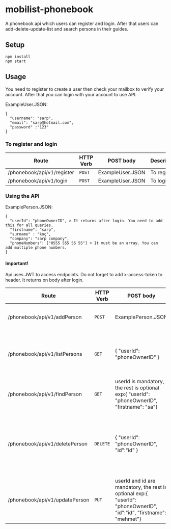 # mobilist-phonebook

A phonebook api which users can register and login. After that users can add-delete-update-list and search persons in their guides.

## Setup

```
npm install
npm start
```

## Usage

You need to register to create a user then check your mailbox to verify your account. After that you can login with your account to use API.


ExampleUser.JSON:

```
{
  "username": "sarp",
  "email": "sarp@hotmail.com",
  "password" :"123"
}
```

### To register and login

| Route | HTTP Verb | POST body | Description |
| --- | --- | --- | --- |
| /phonebook/api/v1/register | `POST` | ExampleUser.JSON | To register. |
| /phonebook/api/v1/login | `POST` | ExampleUser.JSON | To login. |

### Using the API

ExamplePerson.JSON:

```
{
  "userId": "phoneOwnerID", > It returns after login. You need to add this for all queries.
  "firstname": "sarp",
  "surname" : "koç",
  "company": "sarp company",
  "phoneNumbers": ["0555 555 55 55"] > It must be an array. You can add multiple phone numbers.
}
```

#### Important!
Api uses JWT to access endpoints. Do not forget to add x-access-token to header. It returns on body after login.

| Route | HTTP Verb | POST body | Description |
| --- | --- | --- | --- |
| /phonebook/api/v1/addPerson | `POST` | ExamplePerson.JSON | Create a new person in your phonebook. |
| /phonebook/api/v1/listPersons | `GET` | { "userId": "phoneOwnerID" } | List all persons in your phonebook. Also it returns person Ids |
| /phonebook/api/v1/findPerson | `GET` | userId is mandatory, the rest is optional exp:{ "userId": "phoneOwnerID", "firstname": "sa"} | Find persons for conditions|
| /phonebook/api/v1/deletePerson | `DELETE` | { "userId": "phoneOwnerID", "id":"id" } | Create a new person in your phonebook. Can get the person id from listPersons or findPerson |
| /phonebook/api/v1/updatePerson | `PUT` | userId and id are mandatory, the rest is optional exp:{ "userId": "phoneOwnerID", "id":"id", "firstname": "mehmet"} | Update a person |











